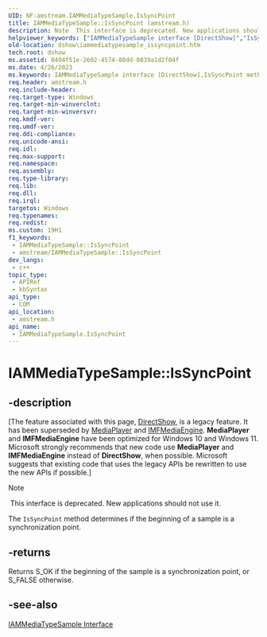 ```yaml
---
UID: NF:amstream.IAMMediaTypeSample.IsSyncPoint
title: IAMMediaTypeSample::IsSyncPoint (amstream.h)
description: Note  This interface is deprecated. New applications should not use it. The IsSyncPoint method determines if the beginning of a sample is a synchronization point.
helpviewer_keywords: ["IAMMediaTypeSample interface [DirectShow]","IsSyncPoint method","IAMMediaTypeSample.IsSyncPoint","IAMMediaTypeSample::IsSyncPoint","IAMMediaTypeSampleIsSyncPoint","IsSyncPoint","IsSyncPoint method [DirectShow]","IsSyncPoint method [DirectShow]","IAMMediaTypeSample interface","amstream/IAMMediaTypeSample::IsSyncPoint","dshow.iammediatypesample_issyncpoint"]
old-location: dshow\iammediatypesample_issyncpoint.htm
tech.root: dshow
ms.assetid: 0494f51e-2602-4574-88dd-0839a1d2f04f
ms.date: 4/26/2023
ms.keywords: IAMMediaTypeSample interface [DirectShow],IsSyncPoint method, IAMMediaTypeSample.IsSyncPoint, IAMMediaTypeSample::IsSyncPoint, IAMMediaTypeSampleIsSyncPoint, IsSyncPoint, IsSyncPoint method [DirectShow], IsSyncPoint method [DirectShow],IAMMediaTypeSample interface, amstream/IAMMediaTypeSample::IsSyncPoint, dshow.iammediatypesample_issyncpoint
req.header: amstream.h
req.include-header: 
req.target-type: Windows
req.target-min-winverclnt: 
req.target-min-winversvr: 
req.kmdf-ver: 
req.umdf-ver: 
req.ddi-compliance: 
req.unicode-ansi: 
req.idl: 
req.max-support: 
req.namespace: 
req.assembly: 
req.type-library: 
req.lib: 
req.dll: 
req.irql: 
targetos: Windows
req.typenames: 
req.redist: 
ms.custom: 19H1
f1_keywords:
 - IAMMediaTypeSample::IsSyncPoint
 - amstream/IAMMediaTypeSample::IsSyncPoint
dev_langs:
 - c++
topic_type:
 - APIRef
 - kbSyntax
api_type:
 - COM
api_location:
 - amstream.h
api_name:
 - IAMMediaTypeSample.IsSyncPoint
---
```


# IAMMediaTypeSample::IsSyncPoint


## -description

\[The feature associated with this page, [DirectShow](/windows/win32/directshow/directshow), is a legacy feature. It has been superseded by [MediaPlayer](/uwp/api/Windows.Media.Playback.MediaPlayer) and [IMFMediaEngine](/windows/win32/api/mfmediaengine/nn-mfmediaengine-imfmediaengine). **MediaPlayer** and **IMFMediaEngine** have been optimized for Windows 10 and Windows 11. Microsoft strongly recommends that new code use **MediaPlayer** and **IMFMediaEngine** instead of **DirectShow**, when possible. Microsoft suggests that existing code that uses the legacy APIs be rewritten to use the new APIs if possible.\]

> [!NOTE]
>  This interface is deprecated. New applications should not use it.

The <code>IsSyncPoint</code> method determines if the beginning of a sample is a synchronization point.



## -returns

Returns S_OK if the beginning of the sample is a synchronization point, or S_FALSE otherwise.

## -see-also

<a href="/windows/desktop/api/amstream/nn-amstream-iammediatypesample">IAMMediaTypeSample Interface</a>
